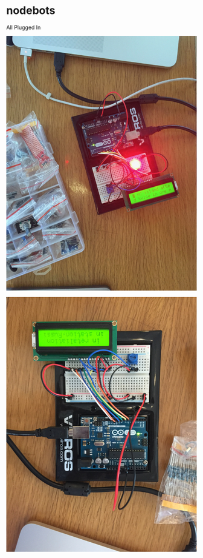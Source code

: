 # nodebots

All Plugged In

![](https://github.com/philosophercode/nodebots/blob/master/IMG_0256.jpg?raw=true)

![](https://github.com/philosophercode/nodebots/blob/master/IMG_0255.jpg?raw=true)
